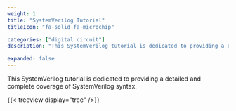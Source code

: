 ```yaml
---
weight: 1
title: "SystemVerilog Tutorial"
titleIcon: "fa-solid fa-microchip"

categories: ["digital circuit"]
description: "This SystemVerilog tutorial is dedicated to providing a detailed and complete coverage of SystemVerilog syntax."

expanded: false
---
```


This SystemVerilog tutorial is dedicated to providing a detailed and complete coverage of SystemVerilog syntax.


{{< treeview
  display="tree"
/>}}
